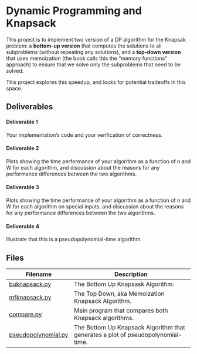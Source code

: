 # Dynamic Programming and Knapsack

This project is to implement two version of a DP algorithm for the Knapsak problem: a **bottom-up version** that computes the solutions to all subproblems (without repeating any solutions), and a **top-down version** that uses memoization (the book calls this the “memory functions” approach) to ensure that we solve only the subproblems that need to be solved. 

This project explores this speedup, and looks for potential tradeoffs in this space.

## Deliverables

#### Deliverable 1

Your implementation’s code and your verification of correctness.

#### Deliverable 2

Plots showing the time performance of your algorithm as a function of n and W for each algorithm, and discussion about the reasons for any performance differences between the two algorithms.

#### Deliverable 3

Plots showing the time performance of your algorithm as a function of n and W for each algorithm on special inputs, and discussion about the reasons for any performance differences between the two algorithms.

#### Deliverable 4

 Illustrate that this is a pseudopolynomial-time algorithm.

## Files

| Filename | Description |
|--- |--- |
| [buknapsack.py](buknapsack.py) | The Bottom Up Knapsask Algorithm. |
| [mfknapsack.py](mfknapsack.py) | The Top Down, aka Memoization Knapsack Algorithm. |
| [compare.py](compare.py) | Main program that compares both Knapsack algorithms. |
| [pseudopolynomial.py](pseudopolynomial.py) | The Bottom Up Knapsack Algorithm that generates a plot of pseudopolynomial-time. |
